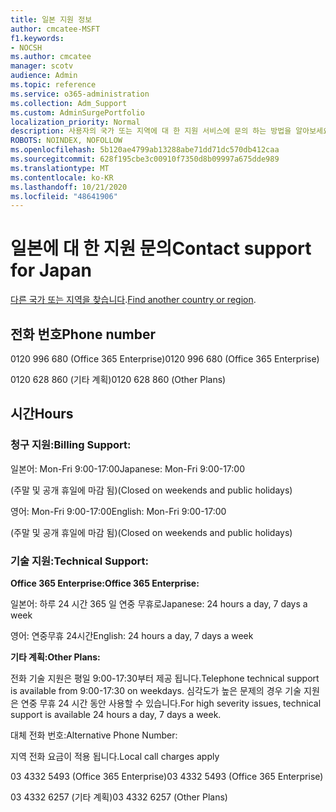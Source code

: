 ```yaml
---
title: 일본 지원 정보
author: cmcatee-MSFT
f1.keywords:
- NOCSH
ms.author: cmcatee
manager: scotv
audience: Admin
ms.topic: reference
ms.service: o365-administration
ms.collection: Adm_Support
ms.custom: AdminSurgePortfolio
localization_priority: Normal
description: 사용자의 국가 또는 지역에 대 한 지원 서비스에 문의 하는 방법을 알아보세요.
ROBOTS: NOINDEX, NOFOLLOW
ms.openlocfilehash: 5b120ae4799ab13288abe71dd71dc570db412caa
ms.sourcegitcommit: 628f195cbe3c00910f7350d8b09997a675dde989
ms.translationtype: MT
ms.contentlocale: ko-KR
ms.lasthandoff: 10/21/2020
ms.locfileid: "48641906"
---
```

# <a name="contact-support-for-japan"></a><span data-ttu-id="2e03e-103">일본에 대 한 지원 문의</span><span class="sxs-lookup"><span data-stu-id="2e03e-103">Contact support for Japan</span></span>

<span data-ttu-id="2e03e-104">[다른 국가 또는 지역을 찾습니다](../contact-support-for-business-products.md).</span><span class="sxs-lookup"><span data-stu-id="2e03e-104">[Find another country or region](../contact-support-for-business-products.md).</span></span>

## <a name="phone-number"></a><span data-ttu-id="2e03e-105">전화 번호</span><span class="sxs-lookup"><span data-stu-id="2e03e-105">Phone number</span></span>
<span data-ttu-id="2e03e-106">0120 996 680 (Office 365 Enterprise)</span><span class="sxs-lookup"><span data-stu-id="2e03e-106">0120 996 680 (Office 365 Enterprise)</span></span>

<span data-ttu-id="2e03e-107">0120 628 860 (기타 계획)</span><span class="sxs-lookup"><span data-stu-id="2e03e-107">0120 628 860 (Other Plans)</span></span>

## <a name="hours"></a><span data-ttu-id="2e03e-108">시간</span><span class="sxs-lookup"><span data-stu-id="2e03e-108">Hours</span></span>
### <a name="billing-support"></a><span data-ttu-id="2e03e-109">청구 지원:</span><span class="sxs-lookup"><span data-stu-id="2e03e-109">Billing Support:</span></span>

<span data-ttu-id="2e03e-110">일본어: Mon-Fri 9:00-17:00</span><span class="sxs-lookup"><span data-stu-id="2e03e-110">Japanese: Mon-Fri 9:00-17:00</span></span>

<span data-ttu-id="2e03e-111">(주말 및 공개 휴일에 마감 됨)</span><span class="sxs-lookup"><span data-stu-id="2e03e-111">(Closed on weekends and public holidays)</span></span>

<span data-ttu-id="2e03e-112">영어: Mon-Fri 9:00-17:00</span><span class="sxs-lookup"><span data-stu-id="2e03e-112">English: Mon-Fri 9:00-17:00</span></span>

<span data-ttu-id="2e03e-113">(주말 및 공개 휴일에 마감 됨)</span><span class="sxs-lookup"><span data-stu-id="2e03e-113">(Closed on weekends and public holidays)</span></span>

### <a name="technical-support"></a><span data-ttu-id="2e03e-114">기술 지원:</span><span class="sxs-lookup"><span data-stu-id="2e03e-114">Technical Support:</span></span>

<span data-ttu-id="2e03e-115">**Office 365 Enterprise:**</span><span class="sxs-lookup"><span data-stu-id="2e03e-115">**Office 365 Enterprise:**</span></span>

<span data-ttu-id="2e03e-116">일본어: 하루 24 시간 365 일 연중 무휴로</span><span class="sxs-lookup"><span data-stu-id="2e03e-116">Japanese: 24 hours a day, 7 days a week</span></span>

<span data-ttu-id="2e03e-117">영어: 연중무휴 24시간</span><span class="sxs-lookup"><span data-stu-id="2e03e-117">English: 24 hours a day, 7 days a week</span></span>

<span data-ttu-id="2e03e-118">**기타 계획:**</span><span class="sxs-lookup"><span data-stu-id="2e03e-118">**Other Plans:**</span></span>

<span data-ttu-id="2e03e-119">전화 기술 지원은 평일 9:00-17:30부터 제공 됩니다.</span><span class="sxs-lookup"><span data-stu-id="2e03e-119">Telephone technical support is available from 9:00-17:30 on weekdays.</span></span> <span data-ttu-id="2e03e-120">심각도가 높은 문제의 경우 기술 지원은 연중 무휴 24 시간 동안 사용할 수 있습니다.</span><span class="sxs-lookup"><span data-stu-id="2e03e-120">For high severity issues, technical support is available 24 hours a day, 7 days a week.</span></span>

<span data-ttu-id="2e03e-121">대체 전화 번호:</span><span class="sxs-lookup"><span data-stu-id="2e03e-121">Alternative Phone Number:</span></span>

<span data-ttu-id="2e03e-122">지역 전화 요금이 적용 됩니다.</span><span class="sxs-lookup"><span data-stu-id="2e03e-122">Local call charges apply</span></span>

<span data-ttu-id="2e03e-123">03 4332 5493 (Office 365 Enterprise)</span><span class="sxs-lookup"><span data-stu-id="2e03e-123">03 4332 5493 (Office 365 Enterprise)</span></span>

<span data-ttu-id="2e03e-124">03 4332 6257 (기타 계획)</span><span class="sxs-lookup"><span data-stu-id="2e03e-124">03 4332 6257 (Other Plans)</span></span>
